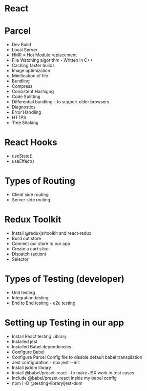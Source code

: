 # React

# Parcel
- Dev Build
- Local Server
- HMR = Hot Module replacement
- File Watching algorithm - Written in C++
- Caching faster builds
- Image optimization
- Minification of file
- Bundling
- Compress
- Consistent Hashigng
- Code Splitting
- Differential bundling - to support older browsers
- Diagnostics
- Error Handling
- HTTPS
- Tree Shaking 

# React Hooks
- useState()
- useEffect()

# Types of Routing 
- Client side routing
- Server side routing


# Redux Toolkit
- Install @reduxjs/toolkit and react-redux
- Build out store
- Connect our store to our app
- Create a cart slice
- Dispatch (action)
- Selector


# Types of Testing (developer)
- Unit testing
- Integration testing
- End to End testing - e2e testing

# Setting up Testing in our app
- Install React testing Library
- Installed jest
- Installed Babel dependencies
- Configure Babel
- Configure Parcel Config file to disable default babel transpilation
- Jest configuration - npx jest --init
- Install jsdom library
- Install @babel/preset-react - to make JSX work in test cases 
- Include @babel/preset-react inside my babel config
- npm i -D @testing-library/jest-dom